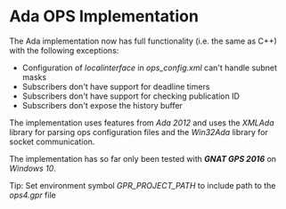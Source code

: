 # Ada OPS Implementation #

The Ada implementation now has full functionality (i.e. the same as C++) with the following exceptions:

  - Configuration of *localinterface* in *ops_config.xml* can't handle subnet masks
  - Subscribers don't have support for deadline timers
  - Subscribers don't have support for checking publication ID
  - Subscribers don't expose the history buffer

The implementation uses features from *Ada 2012* and uses the *XMLAda* library for parsing ops configuration files and the *Win32Ada* library for socket communication.

The implementation has so far only been tested with ***GNAT GPS 2016*** on *Windows 10*.

Tip:
Set environment symbol *GPR_PROJECT_PATH* to include path to the *ops4.gpr* file
